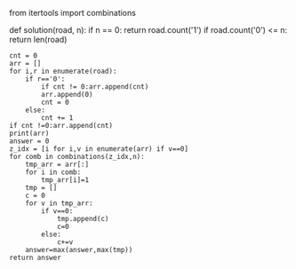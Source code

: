 from itertools import combinations

def solution(road, n):
    if n == 0: return road.count('1')
    if road.count('0') <= n: return len(road)

    cnt = 0
    arr = []
    for i,r in enumerate(road):
        if r=='0':
            if cnt != 0:arr.append(cnt)
            arr.append(0)
            cnt = 0
        else:
            cnt += 1
    if cnt !=0:arr.append(cnt)
    print(arr)
    answer = 0
    z_idx = [i for i,v in enumerate(arr) if v==0]
    for comb in combinations(z_idx,n):
        tmp_arr = arr[:]
        for i in comb:
            tmp_arr[i]=1
        tmp = []
        c = 0
        for v in tmp_arr:
            if v==0:
                tmp.append(c)
                c=0
            else:
                c+=v
        answer=max(answer,max(tmp))
    return answer